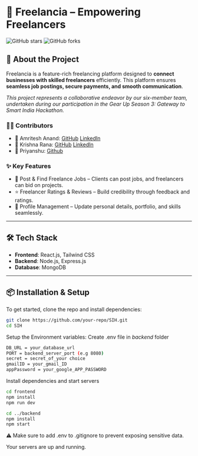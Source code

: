 # 🚀 Freelancia – Empowering Freelancers

![GitHub stars](https://img.shields.io/github/stars/amriteshanand0129/SIH)
![GitHub forks](https://img.shields.io/github/forks/amriteshanand0129/SIH)

## 🌟 About the Project  
Freelancia is a feature-rich freelancing platform designed to **connect businesses with skilled freelancers** efficiently. This platform ensures **seamless job postings, secure payments, and smooth communication**.

_This project represents a collaborative endeavor by our six-member team, undertaken during our participation in the Gear Up Season 3: Gateway to Smart India Hackathon._

### 👨‍💻 Contributors
- 👤 Amritesh Anand: [GitHub](https://github.com/amriteshanand0129)
[LinkedIn](https://www.linkedin.com/in/amritesh-anand/)
- 👤 Krishna Rana: [GitHub](https://github.com/KrishnaRana238)
[LinkedIn](https://www.linkedin.com/in/krishna-rana-b38265231/)
- 👤 Priyanshu: [Github](https://github.com/Priyanshu111123)

### ✨ Key Features  
- 📝 Post & Find Freelance Jobs – Clients can post jobs, and freelancers can bid on projects.
- ⭐ Freelancer Ratings & Reviews – Build credibility through feedback and ratings.
- 👤 Profile Management – Update personal details, portfolio, and skills seamlessly.

---

## 🛠️ Tech Stack  
- **Frontend**: React.js, Tailwind CSS  
- **Backend**: Node.js, Express.js  
- **Database**: MongoDB  

---

## 📦 Installation & Setup  
To get started, clone the repo and install dependencies:  
```bash
git clone https://github.com/your-repo/SIH.git
cd SIH
```
Setup the Environment variables:
Create .env file in _backend_ folder
```bash
DB_URL = your_database_url
PORT = backend_server_port (e.g 8080) 
secret = secret_of_your choice
gmailID = your_gmail_ID
appPassword = your_google_APP_PASSWORD
```

Install dependencies and start servers
```bash
cd frontend
npm install
npm run dev

cd ../backend
npm install
npm start
```

⚠️ Make sure to add .env to .gitignore to prevent exposing sensitive data.

Your servers are up and running.